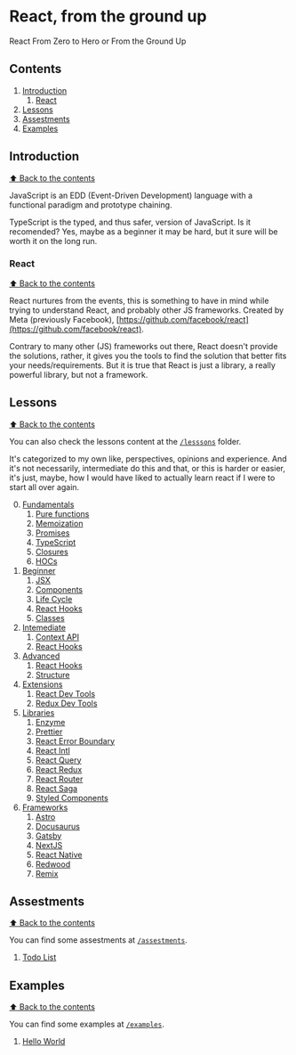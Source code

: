 # React, from the ground up #

React From Zero to Hero or From the Ground Up

## Contents

1. [Introduction](#introduction)
    1. [React](#react)
1. [Lessons](#lessons)
1. [Assestments](#assestments)
1. [Examples](#examples)

## Introduction
[⬆ Back to the contents](#contents)

JavaScript is an EDD (Event-Driven Development) language with a functional paradigm and prototype chaining.

TypeScript is the typed, and thus safer, version of JavaScript. Is it recomended? Yes, maybe as a beginner it may be hard, but it sure will be worth it on the long run.

### React
[⬆ Back to the contents](#contents)

React nurtures from the events, this is something to have in mind while trying to understand React, and probably other JS frameworks.
Created by Meta (previously Facebook), [https://github.com/facebook/react](https://github.com/facebook/react).

Contrary to many other (JS) frameworks out there, React doesn't provide the solutions, rather, it gives you the tools to find the solution that better fits your needs/requirements. But it is true that React is just a library, a really powerful library, but not a framework.

## Lessons
[⬆ Back to the contents](#contents)

You can also check the lessons content at the [`/lesssons`](./lessons/) folder.

It's categorized to my own like, perspectives, opinions and experience. And it's not necessarily, intermediate do this and that, or this is harder or easier, it's just, maybe, how I would have liked to actually learn react if I were to start all over again.

0. [Fundamentals](./lessons/0.-Fundamentals/)
    1. [Pure functions](./lessons/0.-Fundamentals/1.-pure-functions/)
    1. [Memoization](./lessons/0.-Fundamentals/2.-memoization/)
    1. [Promises](./lessons/0.-Fundamentals/3.-promises/)
    1. [TypeScript](./lessons/0.-Fundamentals/4.-typescript/)
    1. [Closures](./lessons/0.-Fundamentals/5.-closures/)
    1. [HOCs](./lessons/0.-Fundamentals/6.-hoc/)
0. [Beginner](./lessons/1.-Beginner/)
    1. [JSX](./lessons/1.-Beginner/0.-jsx/)
    1. [Components](./lessons/1.-Beginner/1.-components/)
    1. [Life Cycle](./lessons/1.-Beginner/2.-life-cycle/)
    1. [React Hooks](./lessons/1.-Beginner/3.-hooks/)
    1. [Classes](./lessons/1.-Beginner/4.-classes/)
0. [Intemediate](./lessons/2.-Intemediate/)
    1. [Context API](./lessons/2.-Intemediate/.-context/)
    1. [React Hooks](./lessons/2.-Intemediate/.-hooks/)
0. [Advanced](./lessons/3.-Advanced/)
    1. [React Hooks](./lessons/3.-Advanced/.-hooks/)
    1. [Structure](./lessons/3.-Advanced/.-structure/)
0. [Extensions](./lessons/.-Extensions/)
    1. [React Dev Tools](./lessons/.-Extensions/react-dev-tools/)
    1. [Redux Dev Tools](./lessons/.-Extensions/redux-dev-tools/)
0. [Libraries](./lessons/.-Libraries/)
    1. [Enzyme](./lessons/.-Libraries/.-enzyme/)
    1. [Prettier](./lessons/.-Libraries/.-prettier/)
    1. [React Error Boundary](./lessons/.-Libraries/.-react-error-boundary/)
    1. [React Intl](./lessons/.-Libraries/.-react-intl/)
    1. [React Query](./lessons/.-Libraries/.-react-query/)
    1. [React Redux](./lessons/.-Libraries/.-react-redux/)
    1. [React Router](./lessons/.-Libraries/.-react-router/)
    1. [React Saga](./lessons/.-Libraries/.-react-saga/)
    1. [Styled Components](./lessons/.-Libraries/.-styled-components/)
0. [Frameworks](./lessons/.-Frameworks/)
    1. [Astro](./lessons/.-Frameworks/.-astro/)
    1. [Docusaurus](./lessons/.-Frameworks/.-docusaurus)
    1. [Gatsby](./lessons/.-Frameworks/.-gatsby/)
    1. [NextJS](./lessons/.-Frameworks/.-next.js/)
    1. [React Native](./lessons/.-Frameworks/.-react-native/)
    1. [Redwood](./lessons/.-Frameworks/.-redwood.js/)
    1. [Remix](./lessons/.-Frameworks/.-remix.js/)

## Assestments
[⬆ Back to the contents](#contents)

You can find some assestments at [`/assestments`](./assestments/).

1. [Todo List](./assesments/todo-list/)

## Examples
[⬆ Back to the contents](#contents)

You can find some examples at [`/examples`](./examples/).

1. [Hello World](./examples/hello-world/)